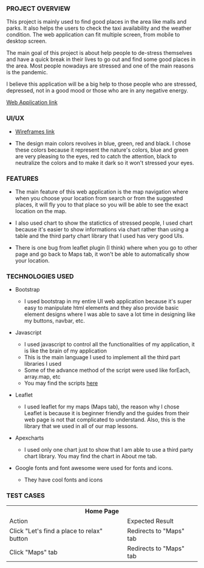 ### PROJECT OVERVIEW

This project is mainly used to find good places in the area like malls and parks. It also helps the users to check the taxi availability and the weather condition. The web application can fit multiple screen, from mobile to desktop screen. 

The main goal of this project is about help people to de-stress themselves and have a quick break in their lives to go out and find some good places in the area. Most people nowadays are stressed and one of the main reasons is the pandemic.

I believe this application will be a big help to those people who are stressed, depressed, not in a good mood or those who are in any negative energy.

[Web Application link](https://bladshed.github.io/Assignment-Project-1/)

### UI/UX

* [Wireframes link](files)

* The design main colors revolves in blue, green, red and black. I chose these colors because it represent the nature's colors, blue and green are very pleasing to the eyes, red to catch the attention, black to neutralize the colors and to make it dark so it won't stressed your eyes.

### FEATURES

* The main feature of this web application is the map navigation where when you choose your location from search or from the suggested places, it will fly you to that place so you will be able to see the exact location on the map.

* I also used chart to show the statictics of stressed people, I used chart because it's easier to show informations via chart rather than using a table and the third party chart library that I used has very good UIs.

* There is one bug from leaflet plugin (I think) where when you go to other page and go back to Maps tab, it won't be able to automatically show your location.

### TECHNOLOGIES USED

* Bootstrap
   * I used bootstrap in my entire UI web application because it's super easy to manipulate html elements and they also provide basic element designs where I was able to save a lot time in designing like my buttons, navbar, etc.

* Javascript
   * I used javascript to control all the functionalities of my application, it is like the brain of my application
   * This is the main language I used to implement all the third part libraries I used
   * Some of the advance method of the script were used like forEach, array.map, etc
   * You may find the scripts [here](scripts)

* Leaflet
   * I used leaflet for my maps (Maps tab), the reason why I chose Leaflet is because it is beginner friendly and the guides from their web page is not that complicated to understand. Also, this is the library that we used in all of our map lessons.

* Apexcharts
   * I used only one chart just to show that I am able to use a third party chart library. You may find the chart in About me tab.

* Google fonts and font awesome were used for fonts and icons.
   * They have cool fonts and icons

### TEST CASES

<table style="width:100%">
   <tr>
      <th colspan=2>Home Page
   <tr>
   <tr>
      <td>Action</td>
      <td>Expected Result</td>
   <tr>
   <tr>
      <td>Click "Let's find a place to relax" button</td>
      <td>Redirects to "Maps" tab</td>
   <tr>
   <tr>
      <td>Click "Maps" tab</td>
      <td>Redirects to "Maps" tab</td>
   <tr>

</table>